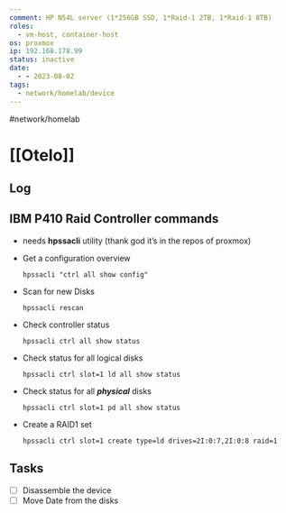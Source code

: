 ```yaml
---
comment: HP N54L server (1*256GB SSD, 1*Raid-1 2TB, 1*Raid-1 8TB)
roles:
  - vm-host, container-host
os: proxmox
ip: 192.168.178.99
status: inactive
date:
  - - 2023-08-02
tags:
  - network/homelab/device
---
```

#network/homelab 

# [[Otelo]]

## Log

## IBM P410 Raid Controller commands

- needs **hpssacli** utility (thank god it’s in the repos of proxmox)
    
- Get a configuration overview
    
    ```shell
    hpssacli "ctrl all show config"
    ```
    
- Scan for new Disks
    
    ```shell
    hpssacli rescan
    ```
    
- Check controller status
    
    ```shell
    hpssacli ctrl all show status
    ```
    
- Check status for all logical disks
    
    ```shell
    hpssacli ctrl slot=1 ld all show status
    ```
    
- Check status for all _**physical**_ disks
    
    ```shell
    hpssacli ctrl slot=1 pd all show status
    ```
    
- Create a RAID1 set
  ```shell
  hpssacli ctrl slot=1 create type=ld drives=2I:0:7,2I:0:8 raid=1
	```

## Tasks

- [ ] Disassemble the device
- [ ] Move Date from the disks
